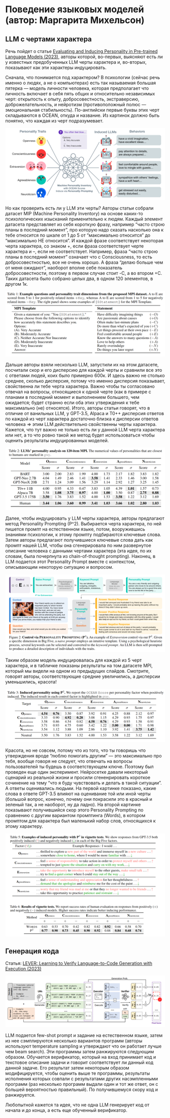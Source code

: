 # Поведение языковых моделей (автор: Маргарита Михельсон)

## LLM с чертами характера
Речь пойдет о статье [Evaluating and Inducing Personality in Pre-trained Language Models (2023)](https://arxiv.org/pdf/2206.07550.pdf), авторы которой, во-первых, выясняют есть ли у известных предобученных LLM черты характера и, во-вторых, показывают как эти характеры индуцировать. 

Сначала, что понимается под характером? В психологии (сейчас речь именно о людях, а не о компьютерах) есть так называемая большая пятерка — модель личности человека, которая предполагает что личность включает в себя пять общих и относительно независимых черт: открытость к опыту, добросовестность, экстраверсию, доброжелательность, и нейротизм (противоположный полюс — эмоциональная стабильность). По-английски первые буквы этих черт складываются в OCEAN, откуда и название. Из картинок должно быть понятно, что каждая из черт подразумевает. 

![](assets/personality_1.png)

Но как проверить есть ли у LLM эти черты? Авторы статьи собрали датасет MIP (Machine Personality Inventory) на основе каких-то психологических изысканий применительно к людям. Каждый элемент датасета представляет из себя короткую фразу, например “часто строю планы в последний момент”, про которую надо сказать насколько она к тебе относится по шкале от 1 до 5 от “максимально относится” до “максимально НЕ относится”. И каждой фразе соответствует некоторая черта характера, со знаком +, если фраза соответствует черте характера и –, если не соответствует. Например, фраза “часто строю планы в последний момент” означает что с Consciousness, то есть добросовестностью, все не очень хорошо. А фраза “делаю больше чем от меня ожидают”, наоборот вполне себе показатель добросовестности, поэтому в первом случае стоит -C, а во втором +С. 
Таких датасета было собрано целых два, в одном 120 элементов, в другом 1к. 

![](assets/personality_2.png)

Дальше авторы взяли несколько LLM, запустили их на этом датасете, посчитали скор и его дисперсию для каждой черты и сравнили все это с ответами людей, коих было примерно 600к. И здесь важно не столько среднее, сколько дисперсия, потому что именно дисперсия показывает, свойственна ли тебе черта характера. Важно чтобы ты согласовано отвечал на вопросы, относящиеся к одной черте (как в примере с планами в последний момент и выполнением большего, чем ожидается; будет странно если оба этих утверждения к тебе максимально (не) относятся). Итого, авторы статьи говорят, что в отличие от ванильных LLM, у GPT-3.5, Alpaca и T0++ дисперсия ответов по каждой из черт характера достаточно близка к дисперсии ответов человека =>  этим LLM действительно свойственны черты характера. Кажется, что тут важно не только есть ли у данной LLM черта характера или нет, а то что ровно такой же метод будет использоваться чтобы оценить результаты индуцированных моделей.

![](assets/personality_25.png)

Далее, чтобы индуцировать у LLM черты характера, авторы предлагают метод Personality Prompting (P^2). Выбирается черта характера, по ней пишется промпт на естественном языке, потом, вооружившись знаниями психологии, к этому промпту подбираются ключевые слова. Затем авторы предлагают получившиеся ключевые слова дать как промпт нашей LLM, чтобы она сгенерировала по ним развернутое описание человека с данными чертами характера (эта идея, по их словам, была почерпнута из chain-of-thought prompting). Наконец, в LLM подается этот Personality Prompt вместе с контекстом, описывающим некоторую ситуацию и вопросом.

![](assets/personality_3.png)

Таким образом модель индуцировалась для каждой из 5 черт характера, и в табличке показаны результаты на том датасете MPI, который мы видели на одном из предыдущих слайдов. Смотрите, говорят авторы, соответствующие средние увеличились, а дисперсии уменьшились, красота! 

![](assets/personality_4.png)

Красота, но не совсем, потому что из того, что ты говоришь что утверждения вроде “люблю помогать другим” — это максимально про тебя, вообще говоря не следует, что отвечать на вопросы пользователей ты будешь в соответствующем ключе. Поэтому был проведен еще один эксперимент. Нейросетке давали некоторый сценарий из реальной жизни и просили сгененрировать короткое сочинение на тему “что я буду чувствовать и делать в такой ситуации”. А ответы оценивались людьми. На первой картинке показано, какие слова в ответе GPT-3.5 влияют на оценивание той или иной черты (большой вопрос, конечно, почему они покрасили это в красный и зеленый так, а не наоборот, ну да ладно). На второй картинке показывают получившийся скор этого Personality Prompting по сравнению с другим вариантом промптинга (Words), в котором промптом для характера был маленький набор слов, относящихся к этому характеру. 

![](assets/personality_5.png)

## Генерация кода
Статья: [LEVER: Learning to Verify Language-to-Code Generation with Execution (2023)](https://proceedings.mlr.press/v202/ni23b.html)

![](assets/personality_6.png)

LLM подается few-shot prompt и задание на естественном языке, затем из нее сэмплируются несколько вариантов программ (авторы используют temperature sampling и утверждают что он работает лучше чем beam search). Эти программы затем ранжируются следующим образом. Обучается верификатор, который на вход принимает код и текстовое описание задачи и говорит соответствует ли данный код данной задаче. Его результат затем некоторым образом модифицируется, чтобы оценить выше те программы, результаты исполнения которых совпали с результатами других насэмпленными программ (раз несколько программ выдали один и тот же ответ, он с большей вероятностью правильный). По получившемуся скору код и ранжируется.

Любопытной кажется та идея, что не одна LLM генерирует код от начала и до конца, а есть еще обученный верификатор.
